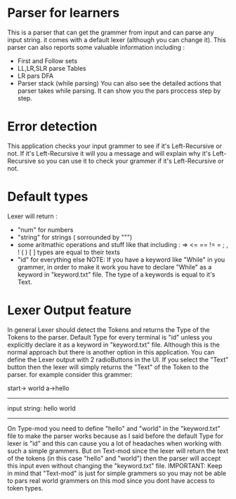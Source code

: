 # Parser for learners
This is a parser that can get the grammer from input and can parse any input string. it comes with a default lexer (although you can change it).
This parser can also reports some valuable information including : 
* First and Follow sets
* LL,LR,SLR parse Tables
* LR pars DFA
* Parser stack (while parsing)
You can also see the detailed actions that parser takes while parsing. It can show you the pars proccess step by step.
# Error detection
 This application checks your input grammer to see if it's Left-Recursive or not. If it's Left-Recursive it will you a message and will
 explain why it's Left-Recursive so you can use it to check your grammer if it's Left-Recursive or not.
# Default types
Lexer will return : 
* "num" for numbers
* "string" for strings ( sorrounded by """)
* some aritmathic operations and stuff like that including : => <= == != = ; , ! ( ) [ ] types are equal to their texts
* "id" for everything else
NOTE: If you have a keyword like "While" in you grammer, in order to make it work you have to declare "While" as a keyword in "keyword.txt" file. The type of a keywords is equal to it's Text.

# Lexer Output feature
 In general Lexer should detect the Tokens and returns the Type of the Tokens to the parser. Default Type for every terminal is "id" unless you explicitly declare it as a keyword in "keyword.txt" file.
 Although this is the normal approach but there is another option in this application. You can define the Lexer output with 2 radioButtons in the UI. If you select the
 "Text" button then the lexer will simply returns the "Text" of the Token to the parser. for example consider this grammer:
 
  start-><a> world
  a->hello
  ********
  input string: hello world
  ****************************
  On Type-mod you need to define "hello" and "world" in the "keyword.txt" file to make the parser works because as I said before the default Type for lexer is "id" and this can cause you a lot of headaches when working with such a simple grammers.
  But on Text-mod since the lexer will return the text of the tokens (in this case "hello" and "world") then the parser will accept this input even without changing the "keyword.txt" file.
 IMPORTANT: Keep in mind that "Text-mod" is just for simple grammers so you may not be able to pars real world grammers on this mod since you dont have access to token types.
 
